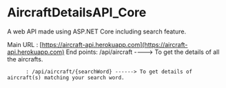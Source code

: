 # AircraftDetailsAPI_Core
A web API made using ASP.NET Core including search feature.

Main URL  : [https://aircraft-api.herokuapp.com](https://aircraft-api.herokuapp.com)
End points: /api/aircraft ----> To get the details of all the aircrafts.

          : /api/aircraft/{searchWord} ------> To get details of aircraft(s) matching your search word.

